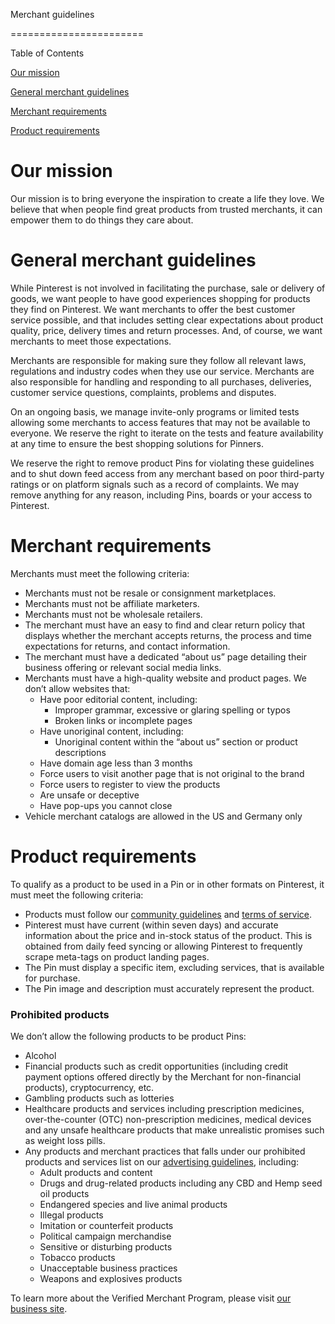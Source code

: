 Merchant guidelines


=======================

Table of Contents

[Our mission](https://policy.pinterest.com/en/merchant-guidelines#section-our-mission)

[General merchant guidelines](https://policy.pinterest.com/en/merchant-guidelines#section-general-merchant-guidelines)

[Merchant requirements](https://policy.pinterest.com/en/merchant-guidelines#section-merchant-requirements)

[Product requirements](https://policy.pinterest.com/en/merchant-guidelines#section-product-requirements)

Our mission
===========

Our mission is to bring everyone the inspiration to create a life they love. We believe that when people find great products from trusted merchants, it can empower them to do things they care about.

General merchant guidelines
===========================

While Pinterest is not involved in facilitating the purchase, sale or delivery of goods, we want people to have good experiences shopping for products they find on Pinterest. We want merchants to offer the best customer service possible, and that includes setting clear expectations about product quality, price, delivery times and return processes. And, of course, we want merchants to meet those expectations.

Merchants are responsible for making sure they follow all relevant laws, regulations and industry codes when they use our service. Merchants are also responsible for handling and responding to all purchases, deliveries, customer service questions, complaints, problems and disputes.

On an ongoing basis, we manage invite-only programs or limited tests allowing some merchants to access features that may not be available to everyone. We reserve the right to iterate on the tests and feature availability at any time to ensure the best shopping solutions for Pinners.

We reserve the right to remove product Pins for violating these guidelines and to shut down feed access from any merchant based on poor third-party ratings or on platform signals such as a record of complaints. We may remove anything for any reason, including Pins, boards or your access to Pinterest.

Merchant requirements
=====================

Merchants must meet the following criteria:

* Merchants must not be resale or consignment marketplaces.
* Merchants must not be affiliate marketers.
* Merchants must not be wholesale retailers.
* The merchant must have an easy to find and clear return policy that displays whether the merchant accepts returns, the process and time expectations for returns, and contact information.
* The merchant must have a dedicated “about us” page detailing their business offering or relevant social media links.
* Merchants must have a high-quality website and product pages. We don’t allow websites that:
    * Have poor editorial content, including:
        * Improper grammar, excessive or glaring spelling or typos
        * Broken links or incomplete pages
    * Have unoriginal content, including:
        * Unoriginal content within the “about us” section or product descriptions
    * Have domain age less than 3 months
    * Force users to visit another page that is not original to the brand
    * Force users to register to view the products
    * Are unsafe or deceptive
    * Have pop-ups you cannot close
* Vehicle merchant catalogs are allowed in the US and Germany only

Product requirements
====================

To qualify as a product to be used in a Pin or in other formats on Pinterest, it must meet the following criteria:

* Products must follow our [community guidelines](https://policy.pinterest.com/community-guidelines) and [terms of service](https://policy.pinterest.com/terms-of-service).
* Pinterest must have current (within seven days) and accurate information about the price and in-stock status of the product. This is obtained from daily feed syncing or allowing Pinterest to frequently scrape meta-tags on product landing pages.
* The Pin must display a specific item, excluding services, that is available for purchase.
* The Pin image and description must accurately represent the product.

### Prohibited products

We don’t allow the following products to be product Pins:

* Alcohol
* Financial products such as credit opportunities (including credit payment options offered directly by the Merchant for non-financial products), cryptocurrency, etc.
* Gambling products such as lotteries
* Healthcare products and services including prescription medicines, over-the-counter (OTC) non-prescription medicines, medical devices and any unsafe healthcare products that make unrealistic promises such as weight loss pills.
* Any products and merchant practices that falls under our prohibited products and services list on our [advertising guidelines](https://policy.pinterest.com/advertising-guidelines), including:
    * Adult products and content
    * Drugs and drug-related products including any CBD and Hemp seed oil products
    * Endangered species and live animal products
    * Illegal products
    * Imitation or counterfeit products
    * Political campaign merchandise
    * Sensitive or disturbing products
    * Tobacco products
    * Unacceptable business practices
    * Weapons and explosives products

To learn more about the Verified Merchant Program, please visit [our business site](https://business.pinterest.com/verified-merchant-program).